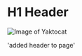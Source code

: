 # H1 Header

![Image of Yaktocat](https://octodex.github.com/images/yaktocat.png)

'added header to page'
